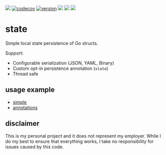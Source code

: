 [![](https://github.com/mchmarny/state/actions/workflows/qualify.yaml/badge.svg?branch=main)](https://github.com/mchmarny/state/actions/workflows/qualify.yaml)
[![codecov](https://codecov.io/gh/mchmarny/state/graph/badge.svg?token=LVXW9OXHYZ)](https://codecov.io/gh/mchmarny/state)
[![version](https://img.shields.io/github/release/mchmarny/state.svg?label=version)](https://github.com/mchmarny/state/releases/latest)
[![](https://img.shields.io/github/go-mod/go-version/mchmarny/state.svg?label=go)](https://github.com/mchmarny/state)
[![](https://goreportcard.com/badge/github.com/mchmarny/state)](https://goreportcard.com/report/github.com/mchmarny/state)
[![](https://img.shields.io/badge/License-Apache%202.0-blue.svg?label=license)](https://github.com/mchmarny/state/blob/main/LICENSE)

# state

Simple local state persistence of Go structs. 

Support: 
* Configurable serialization (JSON, YAML, Binary)
* Custom opt-in persistence annotation (`state`) 
* Thread safe

## usage example

* [simple](examples/simple/main.go)
* [annotations](examples/annotations/main.go)

## disclaimer

This is my personal project and it does not represent my employer. While I do my best to ensure that everything works, I take no responsibility for issues caused by this code.